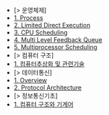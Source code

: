 * [> 운영체제]
 * [1. Process]([Operating_System]/[Operating_System]1_Process.md)
 * [2. Limited Direct Execution]([Operating_System]/[Operating_System]2_Limited_Direct_Execution.md)
 * [3. CPU Scheduling]([Operating_System]/[Operating_System]3_CPU_Scheduling.md)
 * [4. Multi Level Feedback Queue]([Operating_System]/[Operating_System]4_Multi_Level_Feedback_Queue.md)
 * [5. Multiprocessor Scheduling]([Operating_System]/[Operating_System]5_Multiprocessor_Scheduling.md)
* [> 컴퓨터 구조]
 * [1. 컴퓨터추상화 및 관련기술]([Computer_Architecture]/[Computer_Architecture]1_Computer_Abstractions_And_Technology.md)
* [> 데이터통신]
 * [1. Overview]([Data_Communication]/[Data_Communication]1_Overview.md)
 * [2. Protocol Architecture]([Data_Communication]/[Data_Communication]2_Protocol_Architecture.md)
* [> 정보통신기초]
 * [1. 컴퓨터 구조와 기계어]([Introduction_to_Information_Communication]/[Introduction_to_Information_Communication]2_Data_Storage.md)
